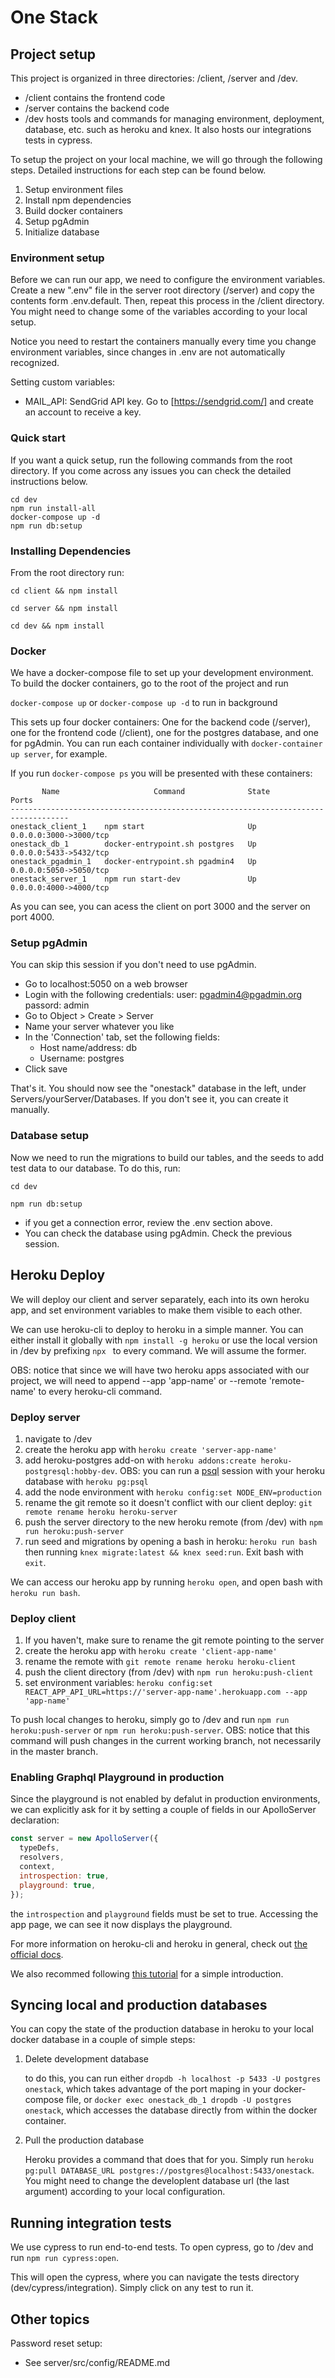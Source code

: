 # One Stack

## Project setup

This project is organized in three directories: /client, /server and /dev.

* /client contains the frontend code
* /server contains the backend code
* /dev hosts tools and commands for managing environment, deployment, database, etc. such as heroku and knex. It also hosts our integrations tests in cypress.

To setup the project on your local machine, we will go through the following steps. Detailed instructions for each step can be found below.

1. Setup environment files
1. Install npm dependencies
1. Build docker containers
1. Setup pgAdmin
1. Initialize database

### Environment setup

Before we can run our app, we need to configure the environment variables. Create a new ".env" file in the server root directory (/server) and copy the contents form .env.default. Then, repeat this process in the /client directory. You might need to change some of the variables according to your local setup.

Notice you need to restart the containers manually every time you change environment variables, since changes in .env are not automatically recognized.

Setting custom variables:
* MAIL_API: SendGrid API key. Go to [https://sendgrid.com/] and create an account to receive a key.

### Quick start

If you want a quick setup, run the following commands from the root directory. If you come across any issues you can check the detailed instructions below.

```
cd dev
npm run install-all
docker-compose up -d
npm run db:setup
```

### Installing Dependencies

From the root directory run:

`cd client && npm install`

`cd server && npm install`

`cd dev && npm install`

### Docker
We have a docker-compose file to set up your development environment. To build the docker containers, go to the root of the project and run

`docker-compose up` or
`docker-compose up -d` to run in background

This sets up four docker containers: One for the backend code (/server), one for the frontend code (/client), one for the postgres database, and one for pgAdmin. You can run each container individually with `docker-container up server`, for example.

If you run `docker-compose ps` you will be presented with these containers:

```text
       Name                     Command              State           Ports         
-----------------------------------------------------------------------------------
onestack_client_1    npm start                       Up      0.0.0.0:3000->3000/tcp
onestack_db_1        docker-entrypoint.sh postgres   Up      0.0.0.0:5433->5432/tcp
onestack_pgadmin_1   docker-entrypoint.sh pgadmin4   Up      0.0.0.0:5050->5050/tcp
onestack_server_1    npm run start-dev               Up      0.0.0.0:4000->4000/tcp
```

As you can see, you can acess the client on port 3000 and the server on port 4000. 

### Setup pgAdmin

You can skip this session if you don't need to use pgAdmin.

* Go to localhost:5050 on a web browser
* Login with the following credentials:
    user: pgadmin4@pgadmin.org
    passord: admin
* Go to Object > Create > Server
* Name your server whatever you like
* In the 'Connection' tab, set the following fields:
  * Host name/address: db
  * Username: postgres
* Click save

That's it. You should now see the "onestack" database in the left, under Servers/yourServer/Databases. If you don't see it, you can create it manually.

### Database setup

Now we need to run the migrations to build our tables, and the seeds to add test data to our database. To do this, run: 

`cd dev`

`npm run db:setup`

* if you get a connection error, review the .env section above. 
* You can check the database using pgAdmin. Check the previous session.

## Heroku Deploy
We will deploy our client and server separately, each into its own heroku app, and set environment variables to make them visible to each other.

We can use heroku-cli to deploy to heroku in a simple manner. You can either install it globally with `npm install -g heroku` or use the local version in /dev by prefixing `npx ` to every command. We will assume the former.

OBS: notice that since we will have two heroku apps associated with our project, we will need to append --app 'app-name' or --remote 'remote-name' to every heroku-cli command.

### Deploy server
1. navigate to /dev
1. create the heroku app with `heroku create 'server-app-name'`
1. add heroku-postgres add-on with `heroku addons:create heroku-postgresql:hobby-dev`. OBS:  you can run a [psql](https://www.postgresql.org/docs/current/static/app-psql.html) session with your heroku database with `heroku pg:psql`
1. add the node environment with `heroku config:set NODE_ENV=production`
1. rename the git remote so it doesn't conflict with our client deploy: `git remote rename heroku heroku-server`
1. push the server directory to the new heroku remote (from /dev) with `npm run heroku:push-server`
1. run seed and migrations by opening a bash in heroku: `heroku run bash` then running `knex migrate:latest && knex seed:run`. Exit bash with `exit`.

We can access our heroku app by running `heroku open`, and open bash with `heroku run bash`.

### Deploy client
1. If you haven't, make sure to rename the git remote pointing to the server
1. create the heroku app with `heroku create 'client-app-name'`
1. rename the remote with `git remote rename heroku heroku-client`
1. push the client directory (from /dev) with `npm run heroku:push-client`
1. set environment variables: `heroku config:set REACT_APP_API_URL=https://'server-app-name'.herokuapp.com --app 'app-name'`

To push local changes to heroku, simply go to /dev and run `npm run heroku:push-server` or `npm run heroku:push-server`. OBS: notice that this command will push changes in the current working branch, not necessarily in the master branch.


### Enabling Graphql Playground in production
Since the playground is not enabled by defalut in production environments, we can explicitly ask for it by setting a couple of fields in our ApolloServer declaration:
```js
const server = new ApolloServer({ 
  typeDefs, 
  resolvers, 
  context,
  introspection: true,
  playground: true,
});
```
the `introspection` and `playground` fields must be set to true. Accessing the app page, we can see it now displays the playground.

For more information on heroku-cli and heroku in general, check out [the official docs](https://devcenter.heroku.com/categories/reference).

We also recommed following [this tutorial](https://devcenter.heroku.com/articles/getting-started-with-nodejs) for a simple introduction.

## Syncing local and production databases

You can copy the state of the production database in heroku to your local docker database in a couple of simple steps:

1. Delete development database

    to do this, you can run either `dropdb -h localhost -p 5433 -U postgres onestack`, which takes advantage of the port maping in your docker-compose file, or `docker exec onestack_db_1 dropdb -U postgres onestack`, which accesses the database directly from within the docker container.

1. Pull the production database

    Heroku provides a command that does that for you. Simply run `heroku pg:pull DATABASE_URL postgres://postgres@localhost:5433/onestack`. You might need to change the developlent database url (the last argument) according to your local configuration.

## Running integration tests

We use cypress to run end-to-end tests. To open cypress, go to /dev and run `npm run cypress:open`.

This will open the cypress, where you can navigate the tests directory (dev/cypress/integration). Simply click on any test to run it.

## Other topics

Password reset setup:
* See server/src/config/README.md
